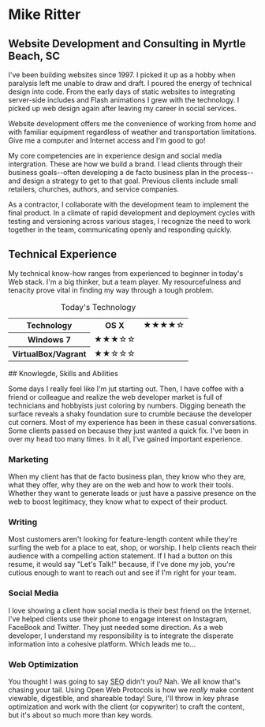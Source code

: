 # Mike Ritter

## Website Development and Consulting in Myrtle Beach, SC

I've been building websites since 1997. I picked it up as a hobby when paralysis left me unable to draw and draft. I poured the energy of technical design into code. From the early days of static websites to integrating server-side includes and Flash animations I grew with the technology. I picked up web design again after leaving my career in social services.

Website development offers me the convenience of working from home and with familiar equipment regardless of weather and transportation limitations. Give me a computer and Internet access and I'm good to go!

My core competencies are in experience design and social media intergration. These are how we build a brand. I lead clients through their business goals--often developing a de facto business plan in the  process--and design a strategy to get to that goal. Previous clients include small retailers, churches, authors, and service companies.

As a contractor, I collaborate with the development team to implement the final product. In a climate of rapid development and deployment cycles with testing and versioning across various stages, I recognize the need to work together in the team, communicating openly and responding quickly.

## Technical Experience

My technical know-how ranges from experienced to beginner in today's Web stack. I'm a big thinker, but a team player. My resourcefulness and tenacity prove vital in finding my way through a tough problem.

<table style="width:100%">
<thead>
<caption>Today's Technology</caption>
<tr>
<th scope="col">Technology</th><th scope="col>Self evaluation</th>
</tr>
</thead>
<tbody>
<tr>
<td>### HTML(5)/(S)CSS(3)</td> <td>&#9733;&#9733;&#9733;&#9734;&#9734;</td>
</tr>
<tr>
<td>### PHP</td> <td>&#9733;&#9733;&#9733;&#9734;&#9734;</td>
</tr>
<tr>
<td>### WordPress</td> <td>&#9733;&#9733;&#9733;&#9734;&#9734;</td>
</tr>
<tr>
<td>### Git</td> <td>&#9733;&#9733;&#9733;&#9734;&#9734;</td>
</tr>
<tr>
<td>### YAML/JSON</td> <td>&#9733;&#9733;&#9733;&#9734;&#9734;</td>
</tr>
<tr>
<td colspan=2>### Operating Systems
<tr>
<th scope="row">OS X</th><td> &#9733;&#9733;&#9733;&#9733;&#9734;</td>
</tr>
<tr>
<th scope="row">Windows 7</th><td> &#9733;&#9733;&#9733;&#9734;&#9734;</td>
</tr>
<tr>
<th scope="row">VirtualBox/Vagrant</th><td> &#9733;&#9733;&#9734;&#9734;&#9734;</td>
</tr>
</td>
</tr>
</table>
## Knowlegde, Skills and Abilities

Some days I really feel like I'm jut starting out. Then, I have coffee with a friend or colleague and realize the web developer market is full of technicians and hobbyists just coloring by numbers. Digging beneath the surface reveals a shaky foundation sure to crumble because the developer cut corners. Most of my experience has been in these casual conversations. Some clients passed on because they just wanted a quick fix. I've been in over my head too many times. In it all, I've gained important experience.

### Marketing

When my client has that de facto business plan, they know who they are, what they offer, why they are on the web and how to work their tools. Whether they want to generate leads or just have a passive presence on the web to boost legitimacy, they know what to expect of their product.

### Writing

Most customers aren't looking for feature-length content while they're surfing the web for a place to eat, shop, or worship. I help clients reach their audience with a compelling action statement. If I had a button on this resume, it would say "Let's Talk!" because, if I've done my job, you're cutious enough to want to reach out and see if I'm right for your team.

### Social Media

I love showing a client how social media is their best friend on the Internet. I've helped clients use their phone to engage interest on Instagram, FaceBook and Twitter. They just needed some direction. As a web developer, I understand my responsibility is to integrate the disperate information into a cohesive platform. Which leads me to...

### Web Optimization

You thought I was going to say <abbr title="search engine optimization">SEO</abbr> didn't you? Nah. We all know that's chasing your tail. Using Open Web Protocols is how we _really_ make content viewable, digestible, and shareable today! Sure, I'll throw in key phrase optimization and work with the client (or copywriter) to craft the content, but it's about so much more than key words.